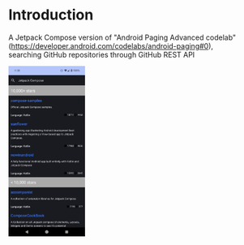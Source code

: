 # Introduction
A Jetpack Compose version of "Android Paging Advanced codelab" <br />
(https://developer.android.com/codelabs/android-paging#0), <br />
searching GitHub repositories through GitHub REST API

<p>
  <img alt="Light" src="./image/screenshot.png" width="30%">
</p>
